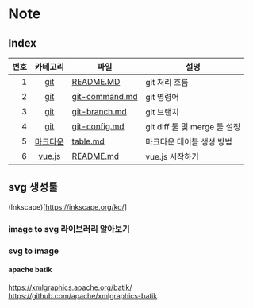 # Note
## Index


|<center>번호</center>|<center>카테고리</center>|<center>파일</center>|<center>설명</center>|
|----:|:-------:|:----|:----|
|1|[git](git/README.md)|[README.MD](git/README.md)|git 처리 흐름|
|2|[git](git/README.md)|[git-command.md](git/git-command.md)|git 명령어|
|3|[git](git/README.md)|[git-branch.md](git/git-branch.md)|git 브랜치|
|4|[git](git/README.md)|[git-config.md](git/git-config.md)|git diff 툴 및 merge 툴 설정|
|5|[마크다운](md/table.md)|[table.md](md/table.md)|마크다운 테이블 생성 방법|
|6|[vue.js](vue/README.md)|[README.md](vue/README.md)|vue.js 시작하기|

## svg 생성툴
(Inkscape)[https://inkscape.org/ko/]
### image to svg 라이브러리 알아보기

### svg to image
#### apache batik
https://xmlgraphics.apache.org/batik/
https://github.com/apache/xmlgraphics-batik

